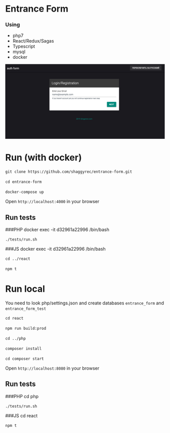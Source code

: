 # Entrance Form

### Using 
 - php7
 - React/Redux/Sagas
 - Typescript
 - mysql
 - docker
 

![form](screenshot.png)

# Run (with docker)

    git clone https://github.com/shaggyrec/entrance-form.git
    
    cd entrance-form
    
    docker-compose up

Open `http://localhost:4000` in your browser

## Run tests

###PHP
    docker exec -it d32961a22996 /bin/bash
    
    ./tests/run.sh
###JS
    docker exec -it d32961a22996 /bin/bash
    
    cd ../react 
    
    npm t
    
# Run local 
You need to look php/settings.json and create databases `entrance_form` and `entrance_form_test`

    cd react
    
    npm run build:prod
    
    cd ../php
    
    composer install
    
    cd composer start
    
Open `http://localhost:8080` in your browser

## Run tests

###PHP
    cd php
    
    ./tests/run.sh
###JS
    cd react
    
    npm t
